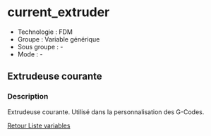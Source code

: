 # current_extruder

* Technologie : FDM
* Groupe : Variable générique
* Sous groupe : -
* Mode : -

## Extrudeuse courante

### Description

Extrudeuse courante. Utilisé dans la personnalisation des G-Codes.

[Retour Liste variables](variable_list.md)
